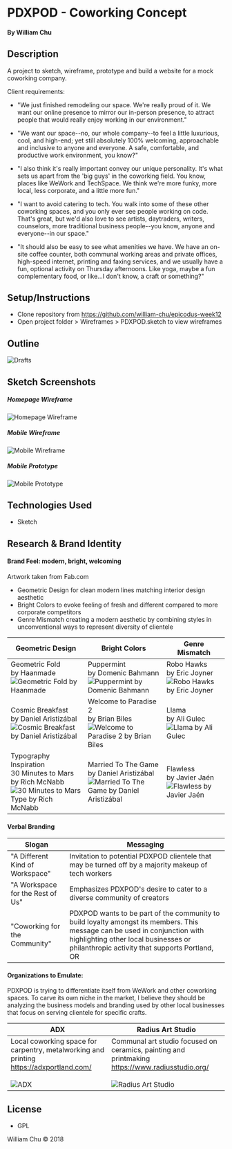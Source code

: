 # PDXPOD - Coworking Concept

#### By William Chu

## Description

A project to sketch, wireframe, prototype and build a website for a mock coworking company.

Client requirements:

* "We just finished remodeling our space. We're really proud of it. We want our online presence to mirror our in-person presence, to attract people that would really enjoy working in our environment."

* "We want our space--no, our whole company--to feel a little luxurious, cool, and high-end; yet still absolutely 100% welcoming, approachable and inclusive to anyone and everyone. A safe, comfortable, and productive work environment, you know?"

* "I also think it's really important convey our unique personality. It's what sets us apart from the 'big guys' in the coworking field. You know, places like WeWork and TechSpace. We think we're more funky, more local, less corporate, and a little more fun."

* "I want to avoid catering to tech. You walk into some of these other coworking spaces, and you only ever see people working on code. That's great, but we'd also love to see artists, daytraders, writers, counselors, more traditional business people--you know, anyone and everyone--in our space."

* "It should also be easy to see what amenities we have. We have an on-site coffee counter, both communal working areas and private offices, high-speed internet, printing and faxing services, and we usually have a fun, optional activity on Thursday afternoons. Like yoga, maybe a fun complementary food, or like...I don't know, a craft or something?"

## Setup/Instructions

* Clone repository from https://github.com/william-chu/epicodus-week12
* Open project folder > Wireframes > PDXPOD.sketch to view wireframes

## Outline
![Drafts](https://github.com/william-chu/epicodus-week12/blob/master/Wireframes/Draft.jpg?raw=true)

## Sketch Screenshots

##### Homepage Wireframe
![Homepage Wireframe](https://github.com/william-chu/epicodus-week12/blob/master/Wireframes/WireframeScreenShotsNew.png?raw=true)
##### Mobile Wireframe
![Mobile Wireframe](https://github.com/william-chu/epicodus-week12/blob/master/Wireframes/MobileWireframesNew.png?raw=true)<br>
##### Mobile Prototype
![Mobile Prototype](https://github.com/william-chu/epicodus-week12/blob/master/Wireframes/Prototype.png?raw=true)<br>

## Technologies Used

* Sketch

## Research & Brand Identity

#### Brand Feel: modern, bright, welcoming
Artwork taken from Fab.com
  * Geometric Design for clean modern lines matching interior design aesthetic
  * Bright Colors to evoke feeling of fresh and different compared to more corporate competitors
  * Genre Mismatch creating a modern aesthetic by combining styles in unconventional ways to represent diversity of clientele

| Geometric Design | Bright Colors | Genre Mismatch |
| ---------------- | ------------- | -------------- |
| Geometric Fold<br>by Haanmade![Geometric Fold by Haanmade](https://github.com/william-chu/epicodus-week12/blob/master/Inspiration/GeometricFold.png?raw=true) | Puppermint<br>by Domenic Bahmann ![Puppermint by Domenic Bahmann](https://github.com/william-chu/epicodus-week12/blob/master/Inspiration/Puppermint.png?raw=true) | Robo Hawks<br>by Eric Joyner ![Robo Hawks by Eric Joyner](https://github.com/william-chu/epicodus-week12/blob/master/Inspiration/RoboHawks.png?raw=true)|
| Cosmic Breakfast<br>by Daniel Aristizábal ![Cosmic Breakfast by Daniel Aristizábal](https://github.com/william-chu/epicodus-week12/blob/master/Inspiration/CosmicBreakfast.png?raw=true) | Welcome to Paradise 2<br>by Brian Biles ![Welcome to Paradise 2 by Brian Biles](https://github.com/william-chu/epicodus-week12/blob/master/Inspiration/WelcometoParadise2.png?raw=true) | Llama<br>by Ali Gulec ![Llama by Ali Gulec](https://github.com/william-chu/epicodus-week12/blob/master/Inspiration/Llama.png?raw=true) |
| Typography Inspiration<br>30 Minutes to Mars<br>by Rich McNabb ![30 Minutes to Mars Type by Rich McNabb](https://github.com/william-chu/epicodus-week12/blob/master/Inspiration/Typography.png?raw=true) | Married To The Game<br>by Daniel Aristizábal ![Married To The Game by Daniel Aristizábal](https://github.com/william-chu/epicodus-week12/blob/master/Inspiration/MarriedToTheGame.png?raw=true)| Flawless<br>by Javier Jaén ![Flawless by Javier Jaén](https://github.com/william-chu/epicodus-week12/blob/master/Inspiration/Flawless.png?raw=true)

#### Verbal Branding

| Slogan | Messaging |
| ------ | ------- |
| "A Different Kind of Workspace" | Invitation to potential PDXPOD clientele that may be turned off by a majority makeup of tech workers |
| "A Workspace for the Rest of Us" | Emphasizes PDXPOD's desire to cater to a diverse community of creators |
| "Coworking for the Community" | PDXPOD wants to be part of the community to build loyalty amongst its members. This message can be used in conjunction with highlighting other local businesses or philanthropic activity that supports Portland, OR |

#### Organizations to Emulate:

PDXPOD is trying to differentiate itself from WeWork and other coworking spaces. To carve its own niche in the market, I believe they should be analyzing the business models and branding used by other local businesses that focus on serving clientele for specific crafts.

| ADX | Radius Art Studio |
| --- | ----------------- |
| Local coworking space for carpentry, metalworking and printing<br>https://adxportland.com/<br><br> ![ADX](https://github.com/william-chu/epicodus-week12/blob/master/Inspiration/ADXPortland.png?raw=true) | Communal art studio focused on ceramics, painting and printmaking<br>https://www.radiusstudio.org/<br><br> ![Radius Art Studio](https://github.com/william-chu/epicodus-week12/blob/master/Inspiration/RadiusArtStudio.png?raw=true) |

## License

* GPL

William Chu © 2018
